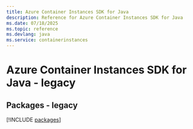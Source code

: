 ```yaml
---
title: Azure Container Instances SDK for Java
description: Reference for Azure Container Instances SDK for Java
ms.date: 07/18/2025
ms.topic: reference
ms.devlang: java
ms.service: containerinstances
---
```

# Azure Container Instances SDK for Java - legacy
## Packages - legacy
[!INCLUDE [packages](container-instances-index.md)]